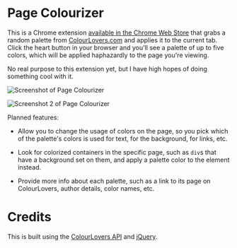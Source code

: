 # Page Colourizer

This is a Chrome extension [available in the Chrome Web Store](https://chrome.google.com/webstore/detail/page-colourizer/jgegaianabmabodmfpacefnieamfjene) that grabs a random palette from [ColourLovers.com](http://www.colourlovers.com/) and applies it to the current tab. Click the heart button in your browser and you'll see a palette of up to five colors, which will be applied haphazardly to the page you're viewing.

No real purpose to this extension yet, but I have high hopes of doing something cool with it.

![Screenshot of Page Colourizer](http://github.com/moneypenny/page_colourizer/raw/master/screenshot.png)

![Screenshot 2 of Page Colourizer](http://github.com/moneypenny/page_colourizer/raw/master/screenshot2.png)

Planned features:

- Allow you to change the usage of colors on the page, so you pick which of the palette's colors is used for text, for the background, for links, etc.

- Look for colorized containers in the specific page, such as `div`s that have a background set on them, and apply a palette color to the element instead.

- Provide more info about each palette, such as a link to its page on ColourLovers, author details, color names, etc.

# Credits

This is built using the [ColourLovers API](http://www.colourlovers.com/api) and [jQuery](http://jquery.com/).
